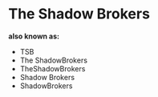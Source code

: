 # The Shadow Brokers

**also known as:**
- TSB
- The ShadowBrokers
- TheShadowBrokers
- Shadow Brokers
- ShadowBrokers
